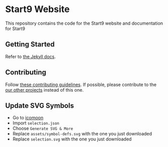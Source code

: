 # Start9 Website
This repository contains the code for the Start9 website and documentation for Start9

## Getting Started
Refer to [the Jekyll docs](https://jekyllrb.com/docs/).

## Contributing 
Follow [these contributing guidelines](https://github.com/startnine/start9/blob/master/CONTRIBUTING.md). If possible, please contribute to the [our other projects](https://github.com/StartNine) instead of this one.

## Update SVG Symbols
- Go to [icomoon](https://icomoon.io/app/)
- Import ``selection.json``
- Choose ``Generate SVG & More``
- Replace ``assets/symbol-defs.svg`` with the one you just downloaded
- Replace ``selection.svg`` with the one you just downloaded
